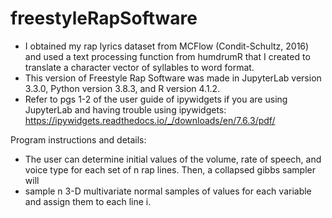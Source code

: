# freestyleRapSoftware

- I obtained my rap lyrics dataset from MCFlow (Condit-Schultz, 2016) and used a text processing function from humdrumR that I created to translate a character vector of syllables to word format.
- This version of Freestyle Rap Software was made in JupyterLab version 3.3.0, Python version 3.8.3, and R version 4.1.2.
- Refer to pgs 1-2 of the user guide of ipywidgets if you are using JupyterLab and having trouble using ipywidgets: https://ipywidgets.readthedocs.io/_/downloads/en/7.6.3/pdf/

Program instructions and details:
- The user can determine initial values of the volume, rate of speech, and voice type for each set of n rap lines. Then, a collapsed gibbs sampler will 
- sample n 3-D multivariate normal samples of values for each variable and assign them to each line i.
